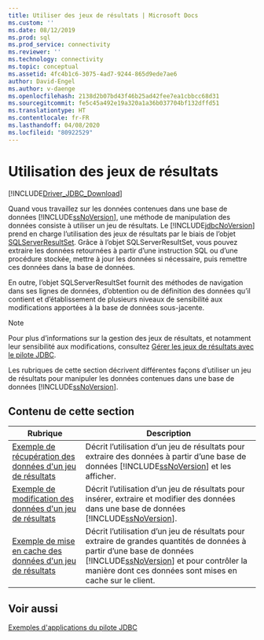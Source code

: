 ```yaml
---
title: Utiliser des jeux de résultats | Microsoft Docs
ms.custom: ''
ms.date: 08/12/2019
ms.prod: sql
ms.prod_service: connectivity
ms.reviewer: ''
ms.technology: connectivity
ms.topic: conceptual
ms.assetid: 4fc4b1c6-3075-4ad7-9244-865d9ede7ae6
author: David-Engel
ms.author: v-daenge
ms.openlocfilehash: 2138d2b07bd43f46b25ad42fee7ea1cbbcc68d31
ms.sourcegitcommit: fe5c45a492e19a320a1a36b037704bf132dffd51
ms.translationtype: HT
ms.contentlocale: fr-FR
ms.lasthandoff: 04/08/2020
ms.locfileid: "80922529"
---
```

# <a name="working-with-result-sets"></a>Utilisation des jeux de résultats

[!INCLUDE[Driver_JDBC_Download](../../../includes/driver_jdbc_download.md)]

Quand vous travaillez sur les données contenues dans une base de données [!INCLUDE[ssNoVersion](../../../includes/ssnoversion-md.md)], une méthode de manipulation des données consiste à utiliser un jeu de résultats. Le [!INCLUDE[jdbcNoVersion](../../../includes/jdbcnoversion_md.md)] prend en charge l’utilisation des jeux de résultats par le biais de l’objet [SQLServerResultSet](../../../connect/jdbc/reference/sqlserverresultset-class.md). Grâce à l’objet SQLServerResultSet, vous pouvez extraire les données retournées à partir d’une instruction SQL ou d’une procédure stockée, mettre à jour les données si nécessaire, puis remettre ces données dans la base de données.  
  
En outre, l’objet SQLServerResultSet fournit des méthodes de navigation dans ses lignes de données, d’obtention ou de définition des données qu’il contient et d’établissement de plusieurs niveaux de sensibilité aux modifications apportées à la base de données sous-jacente.  
  
> [!NOTE]  
> Pour plus d’informations sur la gestion des jeux de résultats, et notamment leur sensibilité aux modifications, consultez [Gérer les jeux de résultats avec le pilote JDBC](../../../connect/jdbc/managing-result-sets-with-the-jdbc-driver.md).  
  
Les rubriques de cette section décrivent différentes façons d’utiliser un jeu de résultats pour manipuler les données contenues dans une base de données [!INCLUDE[ssNoVersion](../../../includes/ssnoversion-md.md)].  
  
## <a name="in-this-section"></a>Contenu de cette section  
  
| Rubrique                                                                                           | Description                                                                                                                                                                                             |
| ----------------------------------------------------------------------------------------------- | ------------------------------------------------------------------------------------------------------------------------------------------------------------------------------------------------------- |
| [Exemple de récupération des données d'un jeu de résultats](../../../connect/jdbc/code-samples/retrieving-result-set-data-sample.md) | Décrit l’utilisation d’un jeu de résultats pour extraire des données à partir d’une base de données [!INCLUDE[ssNoVersion](../../../includes/ssnoversion-md.md)] et les afficher.                                                         |
| [Exemple de modification des données d'un jeu de résultats](../../../connect/jdbc/code-samples/modifying-result-set-data-sample.md)   | Décrit l’utilisation d’un jeu de résultats pour insérer, extraire et modifier des données dans une base de données [!INCLUDE[ssNoVersion](../../../includes/ssnoversion-md.md)].                                                      |
| [Exemple de mise en cache des données d'un jeu de résultats](../../../connect/jdbc/code-samples/caching-result-set-data-sample.md)       | Décrit l’utilisation d’un jeu de résultats pour extraire de grandes quantités de données à partir d’une base de données [!INCLUDE[ssNoVersion](../../../includes/ssnoversion-md.md)] et pour contrôler la manière dont ces données sont mises en cache sur le client. |
  
## <a name="see-also"></a>Voir aussi  

[Exemples d'applications du pilote JDBC](../../../connect/jdbc/code-samples/sample-jdbc-driver-applications.md)  
  
